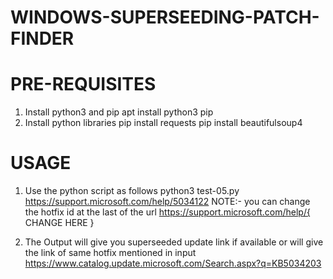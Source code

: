 # WINDOWS-SUPERSEEDING-PATCH-FINDER

# PRE-REQUISITES
1. Install python3 and pip
   apt install python3 pip
2. Install python libraries
     pip install requests
     pip install beautifulsoup4
   
# USAGE
1. Use the python script as follows
   python3 test-05.py https://support.microsoft.com/help/5034122
NOTE:- you can change the hotfix id at the last of the url https://support.microsoft.com/help/{ CHANGE HERE }

2. The Output will give you superseeded update link if available or will give the link of same hotfix mentioned in input
   https://www.catalog.update.microsoft.com/Search.aspx?q=KB5034203
   
